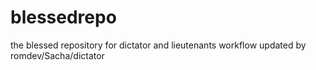 blessedrepo
===========

the blessed repository for dictator and lieutenants workflow
updated by romdev/Sacha/dictator